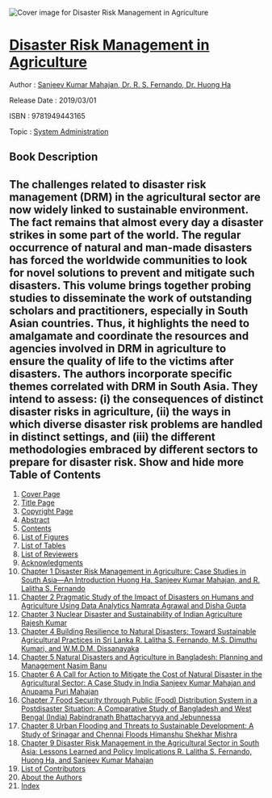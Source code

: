 ![Cover image for Disaster Risk Management in Agriculture](https://imgdetail.ebookreading.net/cover/cover/system_admin/EB9781949443165.jpg)

[Disaster Risk Management in Agriculture](https://ebookreading.net/view/book/Disaster+Risk+Management+in+Agriculture-EB9781949443165_1.html "Disaster Risk Management in Agriculture")
====================================================================================================================

Author : [Sanjeev Kumar Mahajan](https://ebookreading.net/search/author/Sanjeev+Kumar+Mahajan),[ Dr. R. S. Fernando](https://ebookreading.net/search/author/+Dr.+R.+S.+Fernando),[ Dr. Huong Ha](https://ebookreading.net/search/author/+Dr.+Huong+Ha)

Release Date : 2019/03/01

ISBN : 9781949443165

Topic : [System Administration](https://ebookreading.net/search/category/system-administration)

Book Description
-----------------

 The challenges related to disaster risk management (DRM) in the agricultural sector are now widely linked to sustainable environment. The fact remains that almost every day a disaster strikes in some part of the world. The regular occurrence of natural and man-made disasters has forced the worldwide communities to look for novel solutions to prevent and mitigate such disasters.
This volume brings together probing studies to disseminate the work of outstanding scholars and practitioners, especially in South Asian countries. Thus, it highlights the need to amalgamate and coordinate the resources and agencies involved in DRM in agriculture to ensure the quality of life to the victims after disasters. The authors incorporate specific themes correlated with DRM in South Asia. They intend to assess: (i) the consequences of distinct disaster risks in agriculture, (ii) the ways in which diverse disaster risk problems are handled in distinct settings, and (iii) the different methodologies embraced by different sectors to prepare for disaster risk.
        Show and hide more                
Table of Contents
-----------------

1. [Cover Page](https://ebookreading.net/view/book/Disaster+Risk+Management+in+Agriculture-EB9781949443165_1.html)
1. [Title Page](https://ebookreading.net/view/book/Disaster+Risk+Management+in+Agriculture-EB9781949443165_3.html)
1. [Copyright Page](https://ebookreading.net/view/book/Disaster+Risk+Management+in+Agriculture-EB9781949443165_4.html)
1. [Abstract](https://ebookreading.net/view/book/Disaster+Risk+Management+in+Agriculture-EB9781949443165_5.html)
1. [Contents](https://ebookreading.net/view/book/Disaster+Risk+Management+in+Agriculture-EB9781949443165_6.html)
1. [List of Figures](https://ebookreading.net/view/book/Disaster+Risk+Management+in+Agriculture-EB9781949443165_7.html)
1. [List of Tables](https://ebookreading.net/view/book/Disaster+Risk+Management+in+Agriculture-EB9781949443165_8.html)
1. [List of Reviewers](https://ebookreading.net/view/book/Disaster+Risk+Management+in+Agriculture-EB9781949443165_9.html)
1. [Acknowledgments](https://ebookreading.net/view/book/Disaster+Risk+Management+in+Agriculture-EB9781949443165_10.html)
1. [Chapter 1 Disaster Risk Management in Agriculture: Case Studies in South Asia—An Introduction Huong Ha, Sanjeev Kumar Mahajan, and R. Lalitha S. Fernando](https://ebookreading.net/view/book/Disaster+Risk+Management+in+Agriculture-EB9781949443165_11.html)
1. [Chapter 2 Pragmatic Study of the Impact of Disasters on Humans and Agriculture Using Data Analytics Namrata Agrawal and Disha Gupta](https://ebookreading.net/view/book/Disaster+Risk+Management+in+Agriculture-EB9781949443165_12.html)
1. [Chapter 3 Nuclear Disaster and Sustainability of Indian Agriculture Rajesh Kumar](https://ebookreading.net/view/book/Disaster+Risk+Management+in+Agriculture-EB9781949443165_13.html)
1. [Chapter 4 Building Resilience to Natural Disasters: Toward Sustainable Agricultural Practices in Sri Lanka R. Lalitha S. Fernando, M.S. Dimuthu Kumari, and W.M.D.M. Dissanayaka](https://ebookreading.net/view/book/Disaster+Risk+Management+in+Agriculture-EB9781949443165_14.html)
1. [Chapter 5 Natural Disasters and Agriculture in Bangladesh: Planning and Management Nasim Banu](https://ebookreading.net/view/book/Disaster+Risk+Management+in+Agriculture-EB9781949443165_15.html)
1. [Chapter 6 A Call for Action to Mitigate the Cost of Natural Disaster in the Agricultural Sector: A Case Study in India Sanjeev Kumar Mahajan and Anupama Puri Mahajan](https://ebookreading.net/view/book/Disaster+Risk+Management+in+Agriculture-EB9781949443165_16.html)
1. [Chapter 7 Food Security through Public (Food) Distribution System in a Postdisaster Situation: A Comparative Study of Bangladesh and West Bengal (India) Rabindranath Bhattacharyya and Jebunnessa](https://ebookreading.net/view/book/Disaster+Risk+Management+in+Agriculture-EB9781949443165_17.html)
1. [Chapter 8 Urban Flooding and Threats to Sustainable Development: A Study of Srinagar and Chennai Floods Himanshu Shekhar Mishra](https://ebookreading.net/view/book/Disaster+Risk+Management+in+Agriculture-EB9781949443165_18.html)
1. [Chapter 9 Disaster Risk Management in the Agricultural Sector in South Asia: Lessons Learned and Policy Implications R. Lalitha S. Fernando, Huong Ha, and Sanjeev Kumar Mahajan](https://ebookreading.net/view/book/Disaster+Risk+Management+in+Agriculture-EB9781949443165_19.html)
1. [List of Contributors](https://ebookreading.net/view/book/Disaster+Risk+Management+in+Agriculture-EB9781949443165_20.html)
1. [About the Authors](https://ebookreading.net/view/book/Disaster+Risk+Management+in+Agriculture-EB9781949443165_21.html)
1. [Index](https://ebookreading.net/view/book/Disaster+Risk+Management+in+Agriculture-EB9781949443165_22.html)
